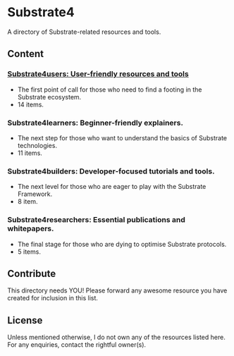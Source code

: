 # Substrate4

A directory of Substrate-related resources and tools.


## Content

### [Substrate4users: User-friendly resources and tools](https://github.com/anaelleltd/substrate4/index.html)
* The first point of call for those who need to find a footing in the Substrate ecosystem.
* 14 items.

### Substrate4learners: Beginner-friendly explainers.
* The next step for those who want to understand the basics of Substrate technologies.
* 11 items.

### Substrate4builders: Developer-focused tutorials and tools.
* The next level for those who are eager to play with the Substrate Framework.
* 8 item.

### Substrate4researchers: Essential publications and whitepapers.
* The final stage for those who are dying to optimise Substrate protocols.
* 5 items.


## Contribute

This directory needs YOU! Please forward any awesome resource you have created for inclusion in this list.


## License

Unless mentioned otherwise, I do not own any of the resources listed here. For any enquiries, contact the rightful owner(s).

